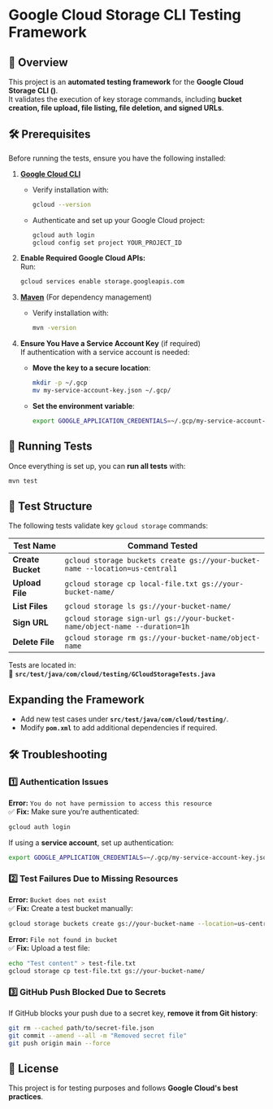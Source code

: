 # Google Cloud Storage CLI Testing Framework

## 📌 Overview

This project is an **automated testing framework** for the **Google Cloud Storage CLI ()**.  
It validates the execution of key storage commands, including **bucket creation, file upload, file listing, file deletion, and signed URLs**.

## 🛠️ Prerequisites

Before running the tests, ensure you have the following installed:

1. **[Google Cloud CLI](https://cloud.google.com/sdk/docs/install)**

   - Verify installation with:
     ```sh
     gcloud --version
     ```
   - Authenticate and set up your Google Cloud project:
     ```sh
     gcloud auth login
     gcloud config set project YOUR_PROJECT_ID
     ```

2. **Enable Required Google Cloud APIs:**  
   Run:

   ```sh
   gcloud services enable storage.googleapis.com
   ```

3. **[Maven](https://maven.apache.org/)** (For dependency management)

   - Verify installation with:
     ```sh
     mvn -version
     ```

4. **Ensure You Have a Service Account Key** (if required)  
   If authentication with a service account is needed:
   - **Move the key to a secure location**:
     ```sh
     mkdir -p ~/.gcp
     mv my-service-account-key.json ~/.gcp/
     ```
   - **Set the environment variable**:
     ```sh
     export GOOGLE_APPLICATION_CREDENTIALS=~/.gcp/my-service-account-key.json
     ```

## 🚀 Running Tests

Once everything is set up, you can **run all tests** with:

```sh
mvn test
```

## 📂 Test Structure

The following tests validate key `gcloud storage` commands:

| **Test Name**     | **Command Tested**                                                           |
| ----------------- | ---------------------------------------------------------------------------- |
| **Create Bucket** | `gcloud storage buckets create gs://your-bucket-name --location=us-central1` |
| **Upload File**   | `gcloud storage cp local-file.txt gs://your-bucket-name/`                    |
| **List Files**    | `gcloud storage ls gs://your-bucket-name/`                                   |
| **Sign URL**      | `gcloud storage sign-url gs://your-bucket-name/object-name --duration=1h`    |
| **Delete File**   | `gcloud storage rm gs://your-bucket-name/object-name`                        |

Tests are located in:  
📁 **`src/test/java/com/cloud/testing/GCloudStorageTests.java`**

## Expanding the Framework

- Add new test cases under **`src/test/java/com/cloud/testing/`**.
- Modify **`pom.xml`** to add additional dependencies if required.

## 🛠️ Troubleshooting

### **1️⃣ Authentication Issues**

**Error:** `You do not have permission to access this resource`  
✅ **Fix:** Make sure you’re authenticated:

```sh
gcloud auth login
```

If using a **service account**, set up authentication:

```sh
export GOOGLE_APPLICATION_CREDENTIALS=~/.gcp/my-service-account-key.json
```

### **2️⃣ Test Failures Due to Missing Resources**

**Error:** `Bucket does not exist`  
✅ **Fix:** Create a test bucket manually:

```sh
gcloud storage buckets create gs://your-bucket-name --location=us-central1
```

**Error:** `File not found in bucket`  
✅ **Fix:** Upload a test file:

```sh
echo "Test content" > test-file.txt
gcloud storage cp test-file.txt gs://your-bucket-name/
```

### **3️⃣ GitHub Push Blocked Due to Secrets**

If GitHub blocks your push due to a secret key, **remove it from Git history**:

```sh
git rm --cached path/to/secret-file.json
git commit --amend --all -m "Removed secret file"
git push origin main --force
```

## 📜 License

This project is for testing purposes and follows **Google Cloud's best practices**.
